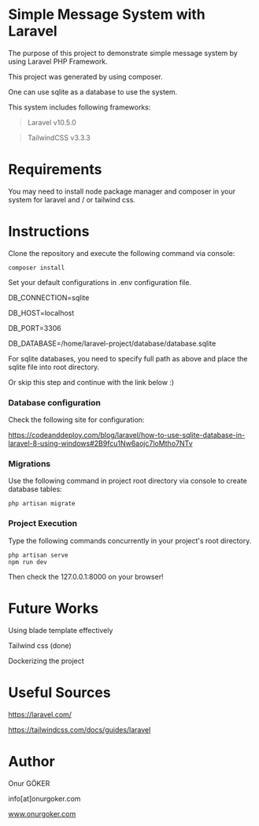 # Simple Message System with Laravel

The purpose of this project to demonstrate simple message system by using Laravel PHP Framework.

This project was generated by using composer.

One can use sqlite as a database to use the system.

This system includes following frameworks: 

> Laravel v10.5.0

> TailwindCSS v3.3.3 

# Requirements
You may need to install node package manager and composer in your system for laravel and / or tailwind css.

# Instructions
Clone the repository and execute the following command via console:

``````
composer install
``````

Set your default configurations in .env configuration file.

DB_CONNECTION=sqlite 

DB_HOST=localhost 

DB_PORT=3306 

DB_DATABASE=/home/laravel-project/database/database.sqlite 

For sqlite databases, you need to specify full path as above and place the sqlite file into root directory. 

Or skip this step and continue with the link below :)

### Database configuration
Check the following site for configuration: 

https://codeanddeploy.com/blog/laravel/how-to-use-sqlite-database-in-laravel-8-using-windows#2B9fcu1Nw6aojc7loMtho7NTv

### Migrations
Use the following command in project root directory via console to create database tables:

``````
php artisan migrate
``````

### Project Execution
Type the following commands concurrently in your project's root directory.

``````
php artisan serve
npm run dev
``````

Then check the 127.0.0.1:8000 on your browser!

# Future Works
Using blade template effectively

Tailwind css (done)

Dockerizing the project

# Useful Sources
https://laravel.com/

https://tailwindcss.com/docs/guides/laravel


# Author
Onur GÖKER

info[at]onurgoker.com

www.onurgoker.com
